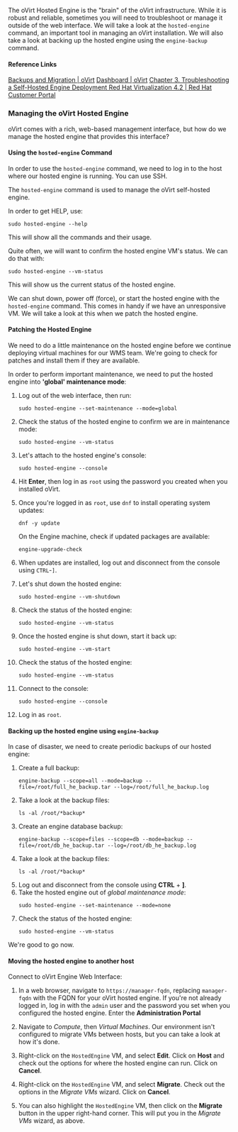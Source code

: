 The oVirt Hosted Engine is the "brain" of the oVirt infrastructure.  While it is robust and reliable, sometimes you will need to troubleshoot or manage it outside of the web interface.  We will take a look at the `hosted-engine` command, an important tool in managing an oVirt installation.  We will also take a look at backing up the hosted engine using the `engine-backup` command.

#### Reference Links

[Backups and Migration \| oVirt](https://www.ovirt.org/documentation/administration_guide/index.html#chap-Backups_and_Migration)
[Dashboard \| oVirt](https://www.ovirt.org/documentation/administration_guide/index.html#chap-System_Dashboard)
[Chapter 3. Troubleshooting a Self-Hosted Engine Deployment Red Hat Virtualization 4.2 \| Red Hat Customer Portal](https://access.redhat.com/documentation/en-us/red_hat_virtualization/4.2/html/self-hosted_engine_guide/troubleshooting)

### Managing the oVirt Hosted Engine

oVirt comes with a rich, web-based management interface, but how do we manage the hosted engine that provides this interface?

#### Using the `hosted-engine` Command

In order to use the `hosted-engine` command, we need to log in to the host where our hosted engine is running.  You can use SSH.

The `hosted-engine` command is used to manage the oVirt self-hosted engine.

In order to get HELP, use:
```
sudo hosted-engine --help
```
This will show all the commands and their usage.

Quite often, we will want to confirm the hosted engine VM's status.  We can do that with:
```
sudo hosted-engine --vm-status
```
This will show us the current status of the hosted engine.

We can shut down, power off (force), or start the hosted engine with the `hosted-engine` command.  This comes in handy if we have an unresponsive VM. We will take a look at this when we patch the hosted engine.

#### Patching the Hosted Engine

We need to do a little maintenance on the hosted engine before we continue deploying virtual machines for our WMS team.  We're going to check for patches and install them if they are available.

In order to perform important maintenance, we need to put the hosted engine into **'global' maintenance mode**:

1. Log out of the web interface, then run:
    ```
    sudo hosted-engine --set-maintenance --mode=global
    ```
2. Check the status of the hosted engine to confirm we are in maintenance mode:
    ```
    sudo hosted-engine --vm-status
    ```
3. Let's attach to the hosted engine's console:
    ```
    sudo hosted-engine --console
    ```
4. Hit **Enter**, then log in as `root` using the password you created when you installed oVirt.

5. Once you're logged in as `root`, use `dnf` to install operating system updates:
    ```
    dnf -y update
    ```
    On the Engine machine, check if updated packages are available:
    ```
    engine-upgrade-check
    ```

6. When updates are installed, log out and disconnect from the console using `CTRL`-`]`.

7. Let's shut down the hosted engine:
    ```
    sudo hosted-engine --vm-shutdown
    ```
8. Check the status of the hosted engine:
    ```
    sudo hosted-engine --vm-status
    ```
9. Once the hosted engine is shut down, start it back up:
    ```
    sudo hosted-engine --vm-start
    ```
10. Check the status of the hosted engine:
    ```
    sudo hosted-engine --vm-status
    ```
11. Connect to the console:
    ```
    sudo hosted-engine --console
    ```
12. Log in as `root`.

#### Backing up the hosted engine using `engine-backup`

In case of disaster, we need to create periodic backups of our hosted engine:

1. Create a full backup:
    ```
    engine-backup --scope=all --mode=backup --file=/root/full_he_backup.tar --log=/root/full_he_backup.log
    ```
2. Take a look at the backup files:
    ```
    ls -al /root/*backup*
    ```
3. Create an engine database backup:
    ```
    engine-backup --scope=files --scope=db --mode=backup --file=/root/db_he_backup.tar --log=/root/db_he_backup.log
    ```
4. Take a look at the backup files:
    ```
    ls -al /root/*backup*
    ```
5. Log out and disconnect from the console using **CTRL** + **]**.
6. Take the hosted engine out of *global maintenance mode*:
    ```
    sudo hosted-engine --set-maintenance --mode=none
    ```
7. Check the status of the hosted engine:
    ```
    sudo hosted-engine --vm-status
    ```
We're good to go now.

#### Moving the hosted engine to another host

Connect to oVirt Engine Web Interface:

1. In a web browser, navigate to `https://manager-fqdn`, replacing `manager-fqdn` with the FQDN for your oVirt hosted engine.  If you're not already logged in, log in with the `admin` user and the password you set when you configured the hosted engine.  Enter the **Administration Portal**

2. Navigate to *Compute*, then *Virtual Machines*. Our environment isn't configured to migrate VMs between hosts, but you can take a look at how it's done.

3. Right-click on the `HostedEngine` VM, and select **Edit**.  Click on **Host** and check out the options for where the hosted engine can run.  Click on **Cancel**.

4. Right-click on the `HostedEngine` VM, and select **Migrate**.  Check out the options in the *Migrate VMs* wizard.  Click on **Cancel**.

5. You can also highlight the `HostedEngine` VM, then click on the **Migrate** button in the upper right-hand corner.  This will put you in the *Migrate VMs* wizard, as above.